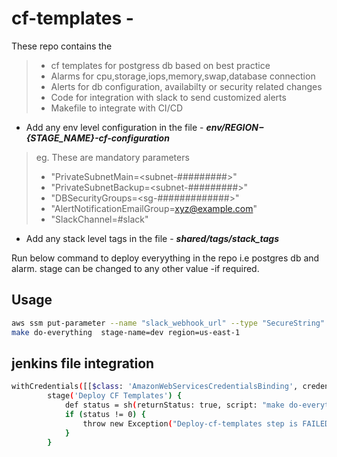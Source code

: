 # cf-templates - 
These repo contains the 
> * cf templates for postgress db based on best practice
> * Alarms for cpu,storage,iops,memory,swap,database connection
> * Alerts for db configuration, availabilty or security related changes
> * Code for integration with slack to send customized alerts
> * Makefile to integrate with CI/CD


* Add any env level configuration in the file - _**env/${REGION}-${STAGE_NAME}-cf-configuration**_
> eg. These are mandatory parameters
>    * "PrivateSubnetMain=<subnet-#########>"
>    * "PrivateSubnetBackup=<subnet-#########>"
>    * "DBSecurityGroups=<sg-#############>"
>    * "AlertNotificationEmailGroup=<xyz@example.com>"
>    * "SlackChannel=#slack"

* Add any stack level tags in the file - _**shared/tags/stack_tags**_


 Run below command to deploy everyything in the repo i.e postgres db and alarm. stage can be changed to any other value -if required.
 ## Usage
 ```sh
 aws ssm put-parameter --name "slack_webhook_url" --type "SecureString" --value "${slack_webhook_url}" --overwrite
 make do-everything  stage-name=dev region=us-east-1
 ```


## jenkins file integration
>
```sh 
withCredentials([[$class: 'AmazonWebServicesCredentialsBinding', credentialsId: <>, accessKeyVariable: 'AWS_ACCESS_KEY_ID', secretKeyVariable: 'AWS_SECRET_ACCESS_KEY']]) {
        stage('Deploy CF Templates') {
            def status = sh(returnStatus: true, script: "make do-everything  stage-name=dev region=us-east-1")
            if (status != 0) {
                throw new Exception("Deploy-cf-templates step is FAILED")
            }
        }
```
